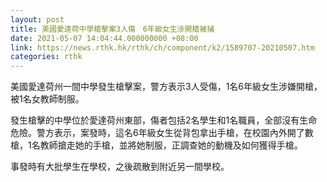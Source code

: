 ```yaml
---
layout: post
title: 美國愛達荷中學槍擊案3人傷　6年級女生涉開槍被捕
date: 2021-05-07 14:04:44.000000000 +08:00
link: https://news.rthk.hk/rthk/ch/component/k2/1589707-20210507.htm
categories: rthk
---
```


美國愛達荷州一間中學發生槍擊案，警方表示3人受傷，1名6年級女生涉嫌開槍，被1名女教師制服。

發生槍擊的中學位於愛達荷州東部，傷者包括2名學生和1名職員，全部沒有生命危險。警方表示，案發時，這名6年級女生從背包拿出手槍，在校園內外開了數槍，1名教師搶走她的手槍，並將她制服，正調查她的動機及如何獲得手槍。

事發時有大批學生在學校，之後疏散到附近另一間學校。
